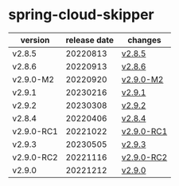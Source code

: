 # spring-cloud-skipper

|  version   | release date |                changes                 |
|------------|--------------|----------------------------------------|
| v2.8.5     | 20220813     | [v2.8.5](./v2.8.5-20220813.md)         |
| v2.8.6     | 20220913     | [v2.8.6](./v2.8.6-20220913.md)         |
| v2.9.0-M2  | 20220920     | [v2.9.0-M2](./v2.9.0-M2-20220920.md)   |
| v2.9.1     | 20230216     | [v2.9.1](./v2.9.1-20230216.md)         |
| v2.9.2     | 20230308     | [v2.9.2](./v2.9.2-20230308.md)         |
| v2.8.4     | 20220406     | [v2.8.4](./v2.8.4-20220406.md)         |
| v2.9.0-RC1 | 20221022     | [v2.9.0-RC1](./v2.9.0-RC1-20221022.md) |
| v2.9.3     | 20230505     | [v2.9.3](./v2.9.3-20230505.md)         |
| v2.9.0-RC2 | 20221116     | [v2.9.0-RC2](./v2.9.0-RC2-20221116.md) |
| v2.9.0     | 20221212     | [v2.9.0](./v2.9.0-20221212.md)         |

